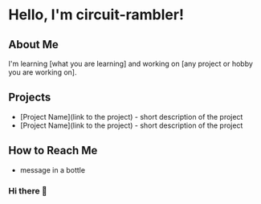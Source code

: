 
# Hello, I'm circuit-rambler!

   ## About Me

   I'm learning [what you are learning] and working on [any project or hobby you are working on].

   ## Projects

   - [Project Name](link to the project) - short description of the project
   - [Project Name](link to the project) - short description of the project

   ## How to Reach Me

   - message in a bottle
  

  


### Hi there 👋

<!--
**circuit-rambler/circuit-rambler** is a ✨ _special_ ✨ repository because its `README.md` (this file) appears on your GitHub profile.

Here are some ideas to get you started:

- 🔭 I’m currently working on ...
- 🌱 I’m currently learning ...
- 👯 I’m looking to collaborate on ...
- 🤔 I’m looking for help with ...


